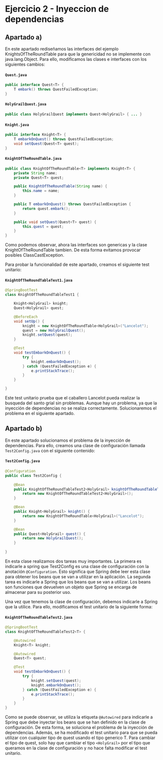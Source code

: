 # Ejercicio 2 - Inyeccion de dependencias

## Apartado a)

En este apartado rediseñamos las interfaces del ejemplo KnightsOfTheRoundTable para que la genericidad no se implemente con java.lang.Object. Para ello, modificamos las clases e interfaces con los siguientes cambios:

#### `Quest.java` 
```java
public interface Quest<T> {
    T embark() throws QuestFailedException;
}
```

#### `HolyGrailQuest.java`
```java
public class HolyGrailQuest implements Quest<HolyGrail> { ... }
```

#### `Knight.java`
```java
public interface Knight<T> {
    T embarkOnQuest() throws QuestFailedException;
    void setQuest(Quest<T> quest);
}
```

#### `KnightOfTheRoundTable.java`
```java
public class KnightOfTheRoundTable<T> implements Knight<T> {
    private String name;
    private Quest<T> quest;

    public KnightOfTheRoundTable(String name) {
        this.name = name;
    }

    public T embarkOnQuest() throws QuestFailedException {
        return quest.embark();
    }

    public void setQuest(Quest<T> quest) {
        this.quest = quest;
    }
}
```

Como podemos observar, ahora las interfaces son genericas y la clase KnightOfTheRoundTable tambien. De esta forma evitamos provocar posibles ClassCastException.

Para probar la funcionalidad de este apartado, creamos el siguiente test unitario:

#### `KnightOfTheRoundTableTest1.java`
```java
@SpringBootTest
class KnightOfTheRoundTableTest1 {

    Knight<HolyGrail> knight;
    Quest<HolyGrail> quest;

    @BeforeEach
    void setUp() {
        knight = new KnightOfTheRoundTable<HolyGrail>("Lancelot");
        quest = new HolyGrailQuest();
        knight.setQuest(quest);
    }

    @Test
    void testEmbarkOnQuest() {
        try {
            knight.embarkOnQuest();
        } catch (QuestFailedException e) {
            e.printStackTrace();
        }
    }

}
```

Este test unitario prueba que el caballero Lancelot pueda realizar la busqueda del santo grial sin problemas. Aunque hay un problema, ya que la inyección de dependencias no se realiza correctamente. Solucionaremos el problema en el siguiente apartado.

## Apartado b)

En este apartado solucionamos el problema de la inyección de dependencias. Para ello, creamos una clase de configuración llamada `Test2Config.java` con el siguiente contenido:

#### `Test2Config.java`
```java
@Configuration
public class Test2Config {
    
    @Bean
    public KnightOfTheRoundTableTest2<HolyGrail> knightOfTheRoundTableTest2() {
        return new KnightOfTheRoundTableTest2<HolyGrail>();
    }

    @Bean
    public Knight<HolyGrail> knight() {
        return new KnightOfTheRoundTable<HolyGrail>("Lancelot");
    }

    @Bean
    public Quest<HolyGrail> quest() {
        return new HolyGrailQuest();
    }
    
}
```

En esta clase realizamos dos tareas muy importantes. La primera es indicarle a spring que Test2Config es una clase de configuración con la anotación `@Configuration`. Esto significa que Spring debe leer esta clase para obtener los beans que se van a utilizar en la aplicación. La segunda tarea es indicarle a Spring que los beans que se van a utilizar. Los beans son funciones que devuelven un objeto que Spring se encarga de almacenar para su posterior uso.

Una vez que tenemos la clase de configuración, debemos indicarle a Spring que la utilice. Para ello, modificamos el test unitario de la siguiente forma:

#### `KnightOfTheRoundTableTest2.java`
```java
@SpringBootTest
class KnightOfTheRoundTableTest2<T> {

    @Autowired
    Knight<T> knight;

    @Autowired
    Quest<T> quest;

    @Test
    void testEmbarkOnQuest() {
        try {
            knight.setQuest(quest);
            knight.embarkOnQuest();
        } catch (QuestFailedException e) {
            e.printStackTrace();
        }
    }
}
```

Como se puede observar, se utiliza la etiqueta `@Autowired` para indicarle a Spring que debe inyectar los beans que se han definido en la clase de configuración. De esta forma, se soluciona el problema de la inyección de dependencias. Además, se ha modificado el test unitario para que se pueda utilizar con cualquier tipo de quest usando el tipo generico T. Para cambiar el tipo de quest, solo hay que cambiar el tipo `<HolyGrail>` por el tipo que queramos en la clase de configuración y no hace falta modificar el test unitario.
